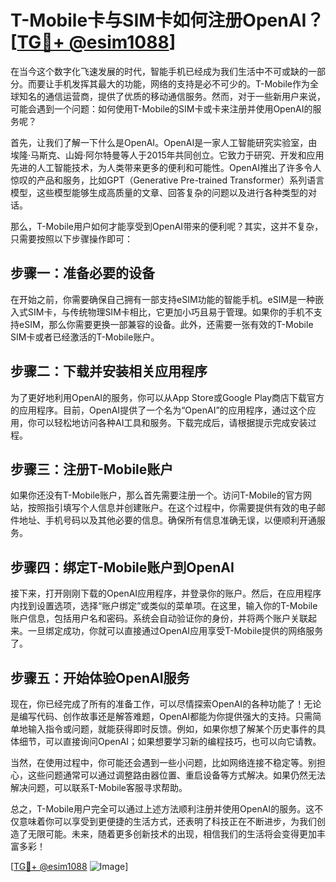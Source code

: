 # T-Mobile卡与SIM卡如何注册OpenAI？[[TG💪+ @esim1088](https://t.me/s/esim1088)]

在当今这个数字化飞速发展的时代，智能手机已经成为我们生活中不可或缺的一部分。而要让手机发挥其最大的功能，网络的支持是必不可少的。T-Mobile作为全球知名的通信运营商，提供了优质的移动通信服务。然而，对于一些新用户来说，可能会遇到一个问题：如何使用T-Mobile的SIM卡或卡来注册并使用OpenAI的服务呢？

首先，让我们了解一下什么是OpenAI。OpenAI是一家人工智能研究实验室，由埃隆·马斯克、山姆·阿尔特曼等人于2015年共同创立。它致力于研究、开发和应用先进的人工智能技术，为人类带来更多的便利和可能性。OpenAI推出了许多令人惊叹的产品和服务，比如GPT（Generative Pre-trained Transformer）系列语言模型，这些模型能够生成高质量的文章、回答复杂的问题以及进行各种类型的对话。

那么，T-Mobile用户如何才能享受到OpenAI带来的便利呢？其实，这并不复杂，只需要按照以下步骤操作即可：

## 步骤一：准备必要的设备

在开始之前，你需要确保自己拥有一部支持eSIM功能的智能手机。eSIM是一种嵌入式SIM卡，与传统物理SIM卡相比，它更加小巧且易于管理。如果你的手机不支持eSIM，那么你需要更换一部兼容的设备。此外，还需要一张有效的T-Mobile SIM卡或者已经激活的T-Mobile账户。

## 步骤二：下载并安装相关应用程序

为了更好地利用OpenAI的服务，你可以从App Store或Google Play商店下载官方的应用程序。目前，OpenAI提供了一个名为“OpenAI”的应用程序，通过这个应用，你可以轻松地访问各种AI工具和服务。下载完成后，请根据提示完成安装过程。

## 步骤三：注册T-Mobile账户

如果你还没有T-Mobile账户，那么首先需要注册一个。访问T-Mobile的官方网站，按照指引填写个人信息并创建账户。在这个过程中，你需要提供有效的电子邮件地址、手机号码以及其他必要的信息。确保所有信息准确无误，以便顺利开通服务。

## 步骤四：绑定T-Mobile账户到OpenAI

接下来，打开刚刚下载的OpenAI应用程序，并登录你的账户。然后，在应用程序内找到设置选项，选择“账户绑定”或类似的菜单项。在这里，输入你的T-Mobile账户信息，包括用户名和密码。系统会自动验证你的身份，并将两个账户关联起来。一旦绑定成功，你就可以直接通过OpenAI应用享受T-Mobile提供的网络服务了。

## 步骤五：开始体验OpenAI服务

现在，你已经完成了所有的准备工作，可以尽情探索OpenAI的各种功能了！无论是编写代码、创作故事还是解答难题，OpenAI都能为你提供强大的支持。只需简单地输入指令或问题，就能获得即时反馈。例如，如果你想了解某个历史事件的具体细节，可以直接询问OpenAI；如果想要学习新的编程技巧，也可以向它请教。

当然，在使用过程中，你可能还会遇到一些小问题，比如网络连接不稳定等。别担心，这些问题通常可以通过调整路由器位置、重启设备等方式解决。如果仍然无法解决问题，可以联系T-Mobile客服寻求帮助。

总之，T-Mobile用户完全可以通过上述方法顺利注册并使用OpenAI的服务。这不仅意味着你可以享受到更便捷的生活方式，还表明了科技正在不断进步，为我们创造了无限可能。未来，随着更多创新技术的出现，相信我们的生活将会变得更加丰富多彩！

[[TG💪+ @esim1088](https://t.me/s/esim1088) ![Image](https://i.postimg.cc/4NQfJmqS/Snipaste-2025-05-13-00-14-12.png)]